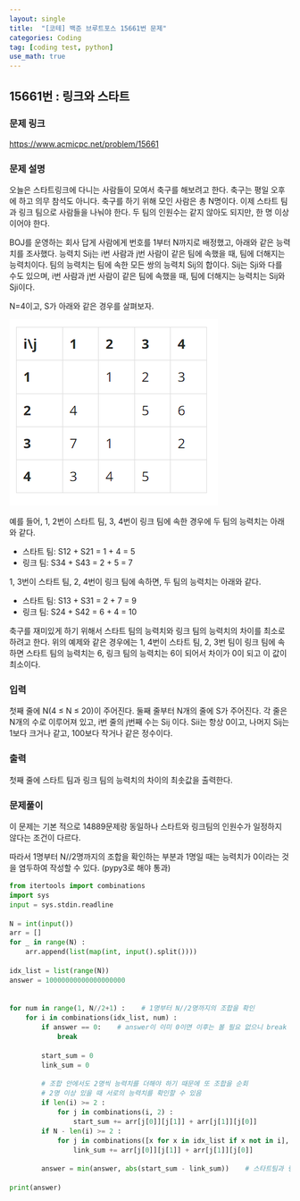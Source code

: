 ```yaml
---
layout: single
title:  "[코테] 백준 브루트포스 15661번 문제"
categories: Coding
tag: [coding test, python]
use_math: true
---
```


## 15661번 : 링크와 스타트
### 문제 링크
<https://www.acmicpc.net/problem/15661>

### 문제 설명
오늘은 스타트링크에 다니는 사람들이 모여서 축구를 해보려고 한다. 축구는 평일 오후에 하고 의무 참석도 아니다. 축구를 하기 위해 모인 사람은 총 N명이다. 이제 스타트 팀과 링크 팀으로 사람들을 나눠야 한다. 두 팀의 인원수는 같지 않아도 되지만, 한 명 이상이어야 한다.

BOJ를 운영하는 회사 답게 사람에게 번호를 1부터 N까지로 배정했고, 아래와 같은 능력치를 조사했다. 능력치 Sij는 i번 사람과 j번 사람이 같은 팀에 속했을 때, 팀에 더해지는 능력치이다. 팀의 능력치는 팀에 속한 모든 쌍의 능력치 Sij의 합이다. Sij는 Sji와 다를 수도 있으며, i번 사람과 j번 사람이 같은 팀에 속했을 때, 팀에 더해지는 능력치는 Sij와 Sji이다.

N=4이고, S가 아래와 같은 경우를 살펴보자.

![그림1](/images/20240808_1.png)

예를 들어, 1, 2번이 스타트 팀, 3, 4번이 링크 팀에 속한 경우에 두 팀의 능력치는 아래와 같다.

- 스타트 팀: S12 + S21 = 1 + 4 = 5
- 링크 팀: S34 + S43 = 2 + 5 = 7

1, 3번이 스타트 팀, 2, 4번이 링크 팀에 속하면, 두 팀의 능력치는 아래와 같다.

- 스타트 팀: S13 + S31 = 2 + 7 = 9
- 링크 팀: S24 + S42 = 6 + 4 = 10

축구를 재미있게 하기 위해서 스타트 팀의 능력치와 링크 팀의 능력치의 차이를 최소로 하려고 한다. 위의 예제와 같은 경우에는 1, 4번이 스타트 팀, 2, 3번 팀이 링크 팀에 속하면 스타트 팀의 능력치는 6, 링크 팀의 능력치는 6이 되어서 차이가 0이 되고 이 값이 최소이다.

### 입력
첫째 줄에 N(4 ≤ N ≤ 20)이 주어진다. 둘째 줄부터 N개의 줄에 S가 주어진다. 각 줄은 N개의 수로 이루어져 있고, i번 줄의 j번째 수는 Sij 이다. Sii는 항상 0이고, 나머지 Sij는 1보다 크거나 같고, 100보다 작거나 같은 정수이다.

### 출력
첫째 줄에 스타트 팀과 링크 팀의 능력치의 차이의 최솟값을 출력한다.

### 문제풀이
이 문제는 기본 적으로 14889문제랑 동일하나 스타트와 링크팀의 인원수가 일정하지 않다는 조건이 다르다.

따라서 1명부터 N//2명까지의 조합을 확인하는 부분과 1명일 때는 능력치가 0이라는 것을 염두하여 작성할 수 있다. (pypy3로 해야 통과)


```python
from itertools import combinations
import sys
input = sys.stdin.readline

N = int(input())
arr = []
for _ in range(N) :
    arr.append(list(map(int, input().split())))

idx_list = list(range(N))
answer = 10000000000000000000


for num in range(1, N//2+1) :    # 1명부터 N//2명까지의 조합을 확인
    for i in combinations(idx_list, num) : 
        if answer == 0:    # answer이 이미 0이면 이후는 볼 필요 없으니 break
            break

        start_sum = 0
        link_sum = 0

        # 조합 안에서도 2명씩 능력치를 더해야 하기 때문에 또 조합을 순회
        # 2명 이상 있을 때 서로의 능력치를 확인할 수 있음
        if len(i) >= 2 :    
            for j in combinations(i, 2) :    
                start_sum += arr[j[0]][j[1]] + arr[j[1]][j[0]]
        if N - len(i) >= 2 :
            for j in combinations([x for x in idx_list if x not in i], 2) :
                link_sum += arr[j[0]][j[1]] + arr[j[1]][j[0]]
    
        answer = min(answer, abs(start_sum - link_sum))    # 스타트팀과 링크팀의 합의 차가 적은 것이 답

print(answer)
```
